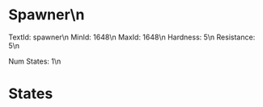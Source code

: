 # Spawner\n
TextId: spawner\n
MinId: 1648\n
MaxId: 1648\n
Hardness: 5\n
Resistance: 5\n

Num States: 1\n
# States
```

```
